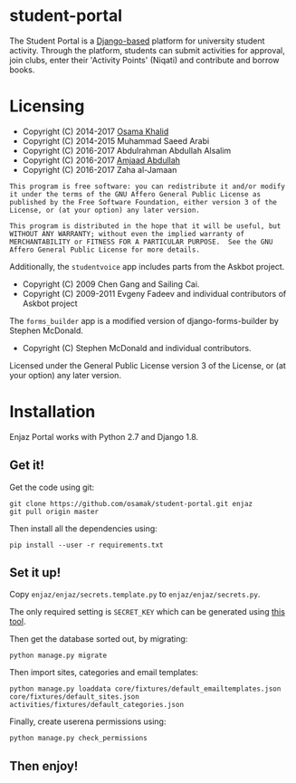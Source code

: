 student-portal
==============

The Student Portal is a [Django-based](https://www.djangoproject.com)
platform for university student activity.  Through the platform,
students can submit activities for approval, join clubs, enter their
'Activity Points' (Niqati) and contribute and borrow books.

# Licensing

* Copyright (C) 2014-2017 [Osama Khalid](https://osamakhalid.com)
* Copyright (C) 2014-2015 Muhammad Saeed Arabi
* Copyright (C) 2016-2017 Abdulrahman Abdullah Alsalim
* Copyright (C) 2016-2017 [Amjaad Abdullah](https://amjaadabdullah.com/blog/)
* Copyright (C) 2016-2017 Zaha al-Jamaan

```
This program is free software: you can redistribute it and/or modify
it under the terms of the GNU Affero General Public License as
published by the Free Software Foundation, either version 3 of the
License, or (at your option) any later version.

This program is distributed in the hope that it will be useful, but
WITHOUT ANY WARRANTY; without even the implied warranty of
MERCHANTABILITY or FITNESS FOR A PARTICULAR PURPOSE.  See the GNU
Affero General Public License for more details.
```

Additionally, the `studentvoice` app includes parts from the Askbot
project.

* Copyright (C) 2009 Chen Gang and Sailing Cai.
* Copyright (C) 2009-2011 Evgeny Fadeev and individual contributors of Askbot project

The `forms_builder` app is a modified version of django-forms-builder by Stephen McDonald.

* Copyright (C) Stephen McDonald and individual contributors.

Licensed under the General Public License version 3 of the License, or
(at your option) any later version.

# Installation 

Enjaz Portal works with Python 2.7 and Django 1.8.

## Get it!

Get the code using git:

```
git clone https://github.com/osamak/student-portal.git enjaz
git pull origin master
```

Then install all the dependencies using:

```pip install --user -r requirements.txt```

## Set it up!

Copy `enjaz/enjaz/secrets.template.py`  to `enjaz/enjaz/secrets.py`.

The only required setting is `SECRET_KEY` which can be generated using [this tool](http://www.miniwebtool.com/django-secret-key-generator/).

Then get the database sorted out, by migrating:

```python manage.py migrate```

Then import sites, categories and email templates:

```python manage.py loaddata core/fixtures/default_emailtemplates.json core/fixtures/default_sites.json activities/fixtures/default_categories.json```

Finally, create userena permissions using:

```python manage.py check_permissions```

## Then enjoy!